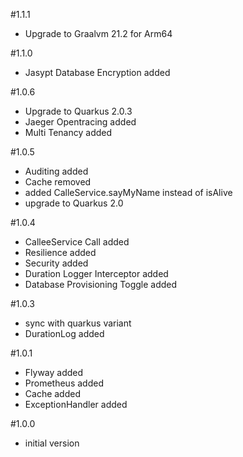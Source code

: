#1.1.1
- Upgrade to Graalvm 21.2 for Arm64

#1.1.0
- Jasypt Database Encryption added

#1.0.6
- Upgrade to Quarkus 2.0.3
- Jaeger Opentracing added
- Multi Tenancy added

#1.0.5
- Auditing added
- Cache removed
- added CalleService.sayMyName instead of isAlive
- upgrade to Quarkus 2.0

#1.0.4
- CalleeService Call added
- Resilience added
- Security added
- Duration Logger Interceptor added                          
- Database Provisioning Toggle added

#1.0.3
- sync with quarkus variant
- DurationLog added

#1.0.1
- Flyway added
- Prometheus added
- Cache added
- ExceptionHandler added

#1.0.0
- initial version